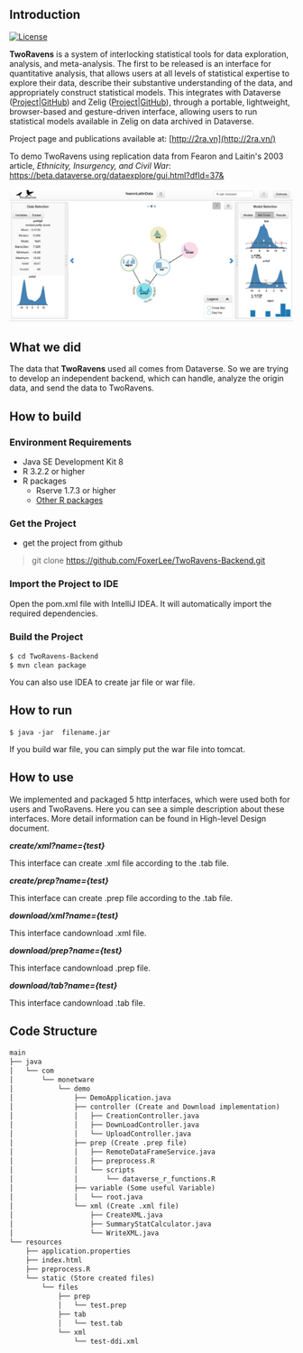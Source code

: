 ## Introduction

[![License](https://img.shields.io/badge/License-Apache%202.0-blue.svg)](https://github.com/FoxerLee/TwoRavens-Backend/blob/master/LICENSE)

**TwoRavens** is a system of interlocking statistical tools for data exploration, analysis, and meta-analysis. The first to be released is an interface for quantitative analysis, that allows users at all levels of statistical expertise to explore their data, describe their substantive understanding of the data, and appropriately construct statistical models. This integrates with Dataverse ([Project](http://dataverse.org/)|[GitHub](https://github.com/IQSS/dataverse)) and Zelig ([Project](http://zeligproject.org/)|[GitHub](https://github.com/IQSS/Zelig)), through a portable, lightweight, browser-based and gesture-driven interface, allowing users to run statistical models available in Zelig on data archived in Dataverse.

Project page and publications available at: [http://2ra.vn](http://2ra.vn/)

To demo TwoRavens using replication data from Fearon and Laitin's 2003 article, *Ethnicity, Insurgency, and Civil War*: <https://beta.dataverse.org/dataexplore/gui.html?dfId=37&>

![](images/example2Rpage.png)

## What we did

The data that **TwoRavens** used all comes from Dataverse. So we are trying to develop an independent backend, which can handle, analyze the origin data, and send the data to TwoRavens.

## How to build

###  Environment Requirements

- Java SE Development Kit 8
- R 3.2.2 or higher
- R packages
  - Rserve 1.7.3 or higher
  - [Other R packages](https://github.com/FoxerLee/TwoRavens-Backend/Doc/package-versions.txt)

###  Get the Project

- get the project from github

> git clone https://github.com/FoxerLee/TwoRavens-Backend.git

### Import the Project to IDE

Open the pom.xml file with IntelliJ IDEA. It will automatically import the required dependencies.

### Build the Project

```shell
$ cd TwoRavens-Backend
$ mvn clean package
```

You can also use IDEA to create jar file or war file.

 ## How to run

```shell
$ java -jar  filename.jar
```

If you build war file,  you can simply put the war file into tomcat.

## How to use

We implemented and packaged 5 http interfaces,  which were used both for users and TwoRavens. Here you can see a simple description about these interfaces. More detail information can be found in High-level Design document.

***create/xml?name={test}***

This interface can create .xml file according to the .tab file.

***create/prep?name={test}***

This interface can create .prep file according to the .tab file.

***download/xml?name={test}***

This interface candownload .xml file.

***download/prep?name={test}***

This interface candownload .prep file.

***download/tab?name={test}***

This interface candownload .tab file.

## Code Structure

```
main
├── java
│   └── com
│       └── monetware
│           └── demo
│               ├── DemoApplication.java
│               ├── controller (Create and Download implementation)
│               │   ├── CreationController.java
│               │   ├── DownLoadController.java
│               │   └── UploadController.java
│               ├── prep (Create .prep file)
│               │   ├── RemoteDataFrameService.java
│               │   ├── preprocess.R
│               │   └── scripts
│               │       └── dataverse_r_functions.R
│               ├── variable (Some useful Variable)
│               │   └── root.java
│               └── xml (Create .xml file)
│                   ├── CreateXML.java
│                   ├── SummaryStatCalculator.java
│                   └── WriteXML.java
└── resources 
    ├── application.properties
    ├── index.html
    ├── preprocess.R
    └── static (Store created files)
        └── files
            ├── prep
            │   └── test.prep
            ├── tab
            │   └── test.tab
            └── xml
                └── test-ddi.xml
```

